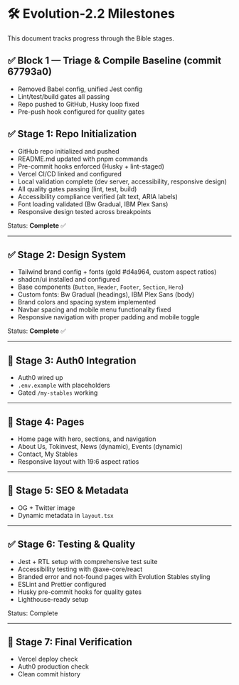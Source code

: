 # 🛠 Evolution-2.2 Milestones

This document tracks progress through the Bible stages.

## ✅ Block 1 — Triage & Compile Baseline (commit 67793a0)

- Removed Babel config, unified Jest config
- Lint/test/build gates all passing
- Repo pushed to GitHub, Husky loop fixed
- Pre-push hook configured for quality gates

## ✅ Stage 1: Repo Initialization

- GitHub repo initialized and pushed
- README.md updated with pnpm commands
- Pre-commit hooks enforced (Husky + lint-staged)
- Vercel CI/CD linked and configured
- Local validation complete (dev server, accessibility, responsive design)
- All quality gates passing (lint, test, build)
- Accessibility compliance verified (alt text, ARIA labels)
- Font loading validated (Bw Gradual, IBM Plex Sans)
- Responsive design tested across breakpoints

Status: **Complete** ✅

---

## ✅ Stage 2: Design System

- Tailwind brand config + fonts (gold #d4a964, custom aspect ratios)
- shadcn/ui installed and configured
- Base components (`Button`, `Header`, `Footer`, `Section`, `Hero`)
- Custom fonts: Bw Gradual (headings), IBM Plex Sans (body)
- Brand colors and spacing system implemented
- Navbar spacing and mobile menu functionality fixed
- Responsive navigation with proper padding and mobile toggle

Status: **Complete** ✅

---

## 🔲 Stage 3: Auth0 Integration

- Auth0 wired up
- `.env.example` with placeholders
- Gated `/my-stables` working

---

## 🔲 Stage 4: Pages

- Home page with hero, sections, and navigation
- About Us, Tokinvest, News (dynamic), Events (dynamic)
- Contact, My Stables
- Responsive layout with 19:6 aspect ratios

---

## 🔲 Stage 5: SEO & Metadata

- OG + Twitter image
- Dynamic metadata in `layout.tsx`

---

## ✅ Stage 6: Testing & Quality

- Jest + RTL setup with comprehensive test suite
- Accessibility testing with @axe-core/react
- Branded error and not-found pages with Evolution Stables styling
- ESLint and Prettier configured
- Husky pre-commit hooks for quality gates
- Lighthouse-ready setup

Status: Complete

---

## 🔲 Stage 7: Final Verification

- Vercel deploy check
- Auth0 production check
- Clean commit history
